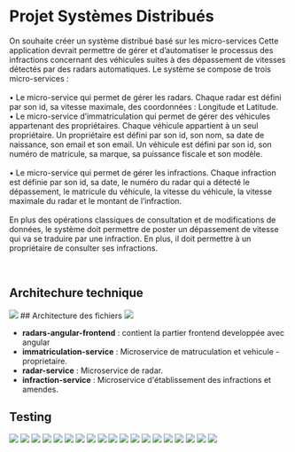 # Projet Systèmes Distribués
<p>On souhaite créer un système distribué basé sur les micro-services Cette application devrait
permettre de gérer et d’automatiser le processus des infractions concernant des véhicules
suites à des dépassement de vitesses détectés par des radars automatiques. Le système se
compose de trois micro-services :</br><br>
• Le micro-service qui permet de gérer les radars. Chaque radar est défini par son id, sa
vitesse maximale, des coordonnées : Longitude et Latitude.<br>
• Le micro-service d’immatriculation qui permet de gérer des véhicules appartenant des
propriétaires. Chaque véhicule appartient à un seul propriétaire. Un propriétaire est
défini par son id, son nom, sa date de naissance, son email et son email. Un véhicule
est défini par son id, son numéro de matricule, sa marque, sa puissance fiscale et son
modèle.<br><br>
• Le micro-service qui permet de gérer les infractions. Chaque infraction est définie par
son id, sa date, le numéro du radar qui a détecté le dépassement, le matricule du
véhicule, la vitesse du véhicule, la vitesse maximale du radar et le montant de
l’infraction.<br><br>
En plus des opérations classiques de consultation et de modifications de données, le système
doit permettre de poster un dépassement de vitesse qui va se traduire par une infraction. En
plus, il doit permettre à un propriétaire de consulter ses infractions.</p>
<br>

## Architechure technique
<img src="Simulation-Radar/src/main/resources/images/img1.png">
## Architecture des fichiers
<img src="Simulation-Radar/src/main/resources/images/img2.png">

- **radars-angular-frontend** : contient la partier frontend developpée avec angular
- **immatriculation-service** : Microservice de matruculation et vehicule - proprietaire.
- **radar-service** : Microservice de radar.
- **infraction-service** : Microservice d'établissement des infractions et amendes.


## Testing
<img src="Simulation-Radar/src/main/resources/images/img3.png">
<img src="Simulation-Radar/src/main/resources/images/img4.png">
<img src="Simulation-Radar/src/main/resources/images/img5.png">
<img src="Simulation-Radar/src/main/resources/images/img6.png">
<img src="Simulation-Radar/src/main/resources/images/img7.png">
<img src="Simulation-Radar/src/main/resources/images/img8.png">
<img src="Simulation-Radar/src/main/resources/images/img9.png">
<img src="Simulation-Radar/src/main/resources/images/img10.png">
<img src="Simulation-Radar/src/main/resources/images/img11.png">
<img src="Simulation-Radar/src/main/resources/images/img12.png">
<img src="Simulation-Radar/src/main/resources/images/img13.png">
<img src="Simulation-Radar/src/main/resources/images/img14.png">
<img src="Simulation-Radar/src/main/resources/images/img15.png">
<img src="Simulation-Radar/src/main/resources/images/img16.png">
<img src="Simulation-Radar/src/main/resources/images/img17.png">
<img src="Simulation-Radar/src/main/resources/images/img18.png">
<img src="Simulation-Radar/src/main/resources/images/img19.png">
<img src="Simulation-Radar/src/main/resources/images/img20.png">
<img src="Simulation-Radar/src/main/resources/images/img21.png">

